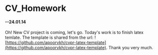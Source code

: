 # CV_Homework
#### --24.01.14
Oh! New CV project is coming, let's go. Today's work is to finish latex temlate. The template is shared from the url: ![https://github.com/apoorvkh/cvpr-latex-template](https://github.com/apoorvkh/cvpr-latex-template). Thank you very much.


